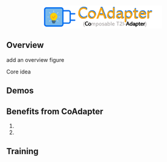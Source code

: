 <p align="center">
  <img src="../assets/logo_coadapter.png" height=60>
</p>

## Overview

add an overview figure

Core idea

## Demos

## Benefits from CoAdapter

1.

2.

## Training
